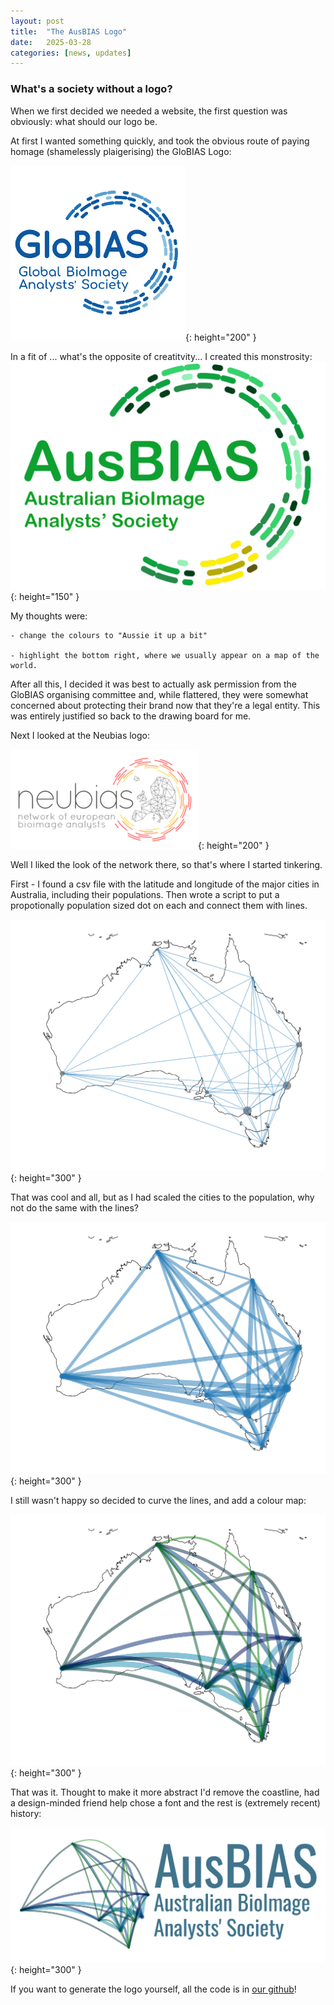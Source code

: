 ```yaml
---
layout: post
title:  "The AusBIAS Logo"
date:   2025-03-28
categories: [news, updates]
---
```


### What's a society without a logo? 

When we first decided we needed a website, the first question was obviously: what should our logo be. 

At first I wanted something quickly, and took the obvious route of paying homage (shamelessly plaigerising) the GloBIAS Logo:

![Globias Logo](/assets/images/globias_logo.png){: height="200" }

In a fit of ... what's the opposite of creatitvity... I created this monstrosity: 
![Original Ausbias Logo](/assets/images/old_logo_DoNotUse.png){: height="150" }


My thoughts were: 

    - change the colours to "Aussie it up a bit" 

    - highlight the bottom right, where we usually appear on a map of the world. 


After all this, I decided it was best to actually ask permission from the GloBIAS organising committee and, while flattered, they were somewhat concerned about protecting their brand now that they're a legal entity. This was entirely justified so back to the drawing board for me.

Next I looked at the Neubias logo: 

![Neubias Logo](/assets/images/neubias_logo.png){: height="200" }

Well I liked the look of the network there, so that's where I started tinkering. 

First - I found a csv file with the latitude and longitude of the major cities in Australia, including their populations. Then wrote a script to put a propotionally population sized dot on each and connect them with lines.

![Australia with striaght lines connecting population centers](/assets/images/straight_lines.png){: height="300" }

That was cool and all, but as I had scaled the cities to the population, why not do the same with the lines? 

![Getting closer](/assets/images/scale_lines.png){: height="300" }

I still wasn't happy so decided to curve the lines, and add a colour map: 

![Almost there...](/assets/images/almost_final.png){: height="300" }

That was it. Thought to make it more abstract I'd remove the coastline, had a design-minded friend help chose a font and the rest is (extremely recent) history:

![Ausbias Final Logo](/assets/images/banner_logo.png){: height="300" }

If you want to generate the logo yourself, all the code is in [our github](https://github.com/ausbias)! 
